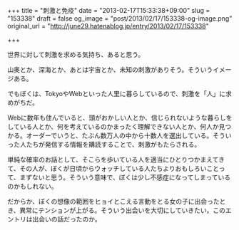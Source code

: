 +++
title = "刺激と免疫"
date = "2013-02-17T15:33:38+09:00"
slug = "153338"
draft = false
og_image = "post/2013/02/17/153338-og-image.png"
original_url = "http://june29.hatenablog.jp/entry/2013/02/17/153338"

+++

<p>世界に対して刺激を求める気持ち、あると思う。</p>
<p>山奥とか、深海とか、あとは宇宙とか、未知の刺激がありそう。そういうイメージある。</p>
<p>でもぼくは、TokyoやWebといった人里に暮らしているので、刺激を「人」に求めがちだ。</p>
<p>Webに数年も住んでいると、頭がおかしい人とか、信じられないような暮らしをしている人とか、何を考えているのかまったく理解できない人とか、何人か見つかる。オーダーでいうと、たぶん数万人の中から十数人を選出している。そういった人たちが発信する情報を購読することで、刺激がもたらされる。</p>
<p>単純な確率のお話として、そこらを歩いている人を適当にひとりつかまえてきて、その人が、ぼくが日頃からウォッチしている人たちよりおもしろいことって、まずないと思う。そういう意味で、ぼくは少し不感症になってしまっているのかもしれない。</p>
<p>だからか、ぼくの想像の範囲をヒョイとこえる言動をとる女の子に出会ったとき、異常にテンションが上がる。そういう出会いを大切にしていきたい。このエントリは出会いの話だったのか。</p>